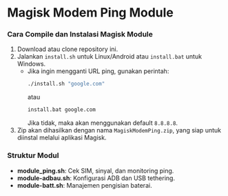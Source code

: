 # Magisk Modem Ping Module

### Cara Compile dan Instalasi Magisk Module

1. Download atau clone repository ini.
2. Jalankan `install.sh` untuk Linux/Android atau `install.bat` untuk Windows.
   - Jika ingin mengganti URL ping, gunakan perintah:  
     ```bash
     ./install.sh "google.com"
     ``` 
     atau 
     ```bat
     install.bat google.com
     ```
     Jika tidak, maka akan menggunakan default `8.8.8.8`.
3. Zip akan dihasilkan dengan nama `MagiskModemPing.zip`, yang siap untuk diinstal melalui aplikasi Magisk.

### Struktur Modul
- **module_ping.sh**: Cek SIM, sinyal, dan monitoring ping.
- **module-adbau.sh**: Konfigurasi ADB dan USB tethering.
- **module-batt.sh**: Manajemen pengisian baterai.
